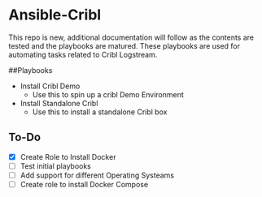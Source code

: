 # Ansible-Cribl

This repo is new, additional documentation will follow as the contents are tested and the playbooks are matured. These playbooks are used for automating tasks related to Cribl Logstream.

##Playbooks

- Install Cribl Demo
  - Use this to spin up a cribl Demo Environment
- Install Standalone Cribl
  - Use this to install a standalone Cribl box

## To-Do

- [x] Create Role to Install Docker
- [ ] Test initial playbooks
- [ ] Add support for different Operating Systeams
- [ ] Create role to install Docker Compose
